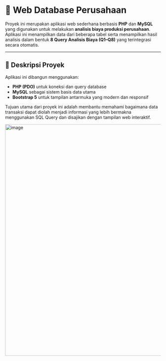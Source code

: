 # 💼 Web Database Perusahaan

Proyek ini merupakan aplikasi web sederhana berbasis **PHP** dan **MySQL** yang digunakan untuk melakukan **analisis biaya produksi perusahaan**.  
Aplikasi ini menampilkan data dari beberapa tabel serta menampilkan hasil analisis dalam bentuk **8 Query Analisis Biaya (Q1–Q8)** yang terintegrasi secara otomatis.

---

## 🧠 Deskripsi Proyek

Aplikasi ini dibangun menggunakan:
- **PHP (PDO)** untuk koneksi dan query database
- **MySQL** sebagai sistem basis data utama
- **Bootstrap 5** untuk tampilan antarmuka yang modern dan responsif

Tujuan utama dari proyek ini adalah membantu memahami bagaimana data transaksi dapat diolah menjadi informasi yang lebih bermakna menggunakan SQL Query dan disajikan dengan tampilan web interaktif.

<img width="1920" height="748" alt="image" src="https://github.com/user-attachments/assets/cb33970c-0912-47f5-a387-ca34caf75595" />

